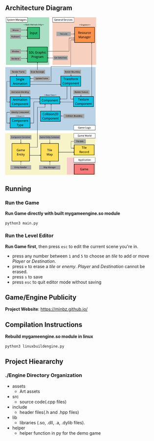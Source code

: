 ## Architecture Diagram
<img src="assets/architecture%20diagram.png" alt="Architecture Diagram" width="300"/>

## Running

### Run the Game

**Run Game directly with built mygameengine.so module**

`python3 main.py`

### Run the Level Editor

**Run Game first**, then press `esc` to edit the current scene you're in.

- press any number between `1` and `5` to choose an _tile_ to add or move _Player_ or _Destination_.
- press `e` to erase a _tile_ or _enemy_. _Player_ and _Destination_ cannot be erased.
- press `s` to save
- press `esc` to quit editor mode without saving

## Game/Engine Publicity

**Project Website**: https://minbz.github.io/

## Compilation Instructions

**Rebuild mygameengine.so module in linux**

`python3 linuxbuildengine.py`

## Project Hieararchy

### ./Engine Directory Organization

- assets
  - Art assets
- src
  - source code(.cpp files) 
- include
  - header files(.h and .hpp files)
- lib
  - libraries (.so, .dll, .a, .dylib files).
- helper
  - helper function in py for the demo game
